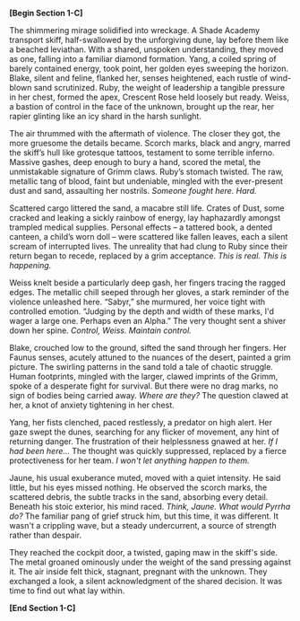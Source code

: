 **[Begin Section 1-C]**

The shimmering mirage solidified into wreckage.  A Shade Academy transport skiff, half-swallowed by the unforgiving dune, lay before them like a beached leviathan.  With a shared, unspoken understanding, they moved as one, falling into a familiar diamond formation.  Yang, a coiled spring of barely contained energy, took point, her golden eyes sweeping the horizon.  Blake, silent and feline, flanked her, senses heightened, each rustle of wind-blown sand scrutinized.  Ruby, the weight of leadership a tangible pressure in her chest, formed the apex, Crescent Rose held loosely but ready.  Weiss, a bastion of control in the face of the unknown, brought up the rear, her rapier glinting like an icy shard in the harsh sunlight.

The air thrummed with the aftermath of violence.  The closer they got, the more gruesome the details became.  Scorch marks, black and angry, marred the skiff’s hull like grotesque tattoos, testament to some terrible inferno.  Massive gashes, deep enough to bury a hand, scored the metal, the unmistakable signature of Grimm claws.  Ruby’s stomach twisted.  The raw, metallic tang of blood, faint but undeniable, mingled with the ever-present dust and sand, assaulting her nostrils.  _Someone fought here.  Hard._

Scattered cargo littered the sand, a macabre still life.  Crates of Dust, some cracked and leaking a sickly rainbow of energy, lay haphazardly amongst trampled medical supplies.  Personal effects – a tattered book, a dented canteen, a child’s worn doll – were scattered like fallen leaves, each a silent scream of interrupted lives.  The unreality that had clung to Ruby since their return began to recede, replaced by a grim acceptance.  _This is real.  This is happening._

Weiss knelt beside a particularly deep gash, her fingers tracing the ragged edges. The metallic chill seeped through her gloves, a stark reminder of the violence unleashed here. “Sabyr,” she murmured, her voice tight with controlled emotion.  “Judging by the depth and width of these marks, I'd wager a large one.  Perhaps even an Alpha.”  The very thought sent a shiver down her spine.  _Control, Weiss.  Maintain control._

Blake, crouched low to the ground, sifted the sand through her fingers.  Her Faunus senses, acutely attuned to the nuances of the desert, painted a grim picture.  The swirling patterns in the sand told a tale of chaotic struggle.  Human footprints, mingled with the larger, clawed imprints of the Grimm, spoke of a desperate fight for survival.  But there were no drag marks, no sign of bodies being carried away.  _Where are they?_ The question clawed at her, a knot of anxiety tightening in her chest.

Yang, her fists clenched, paced restlessly, a predator on high alert.  Her gaze swept the dunes, searching for any flicker of movement, any hint of returning danger.  The frustration of their helplessness gnawed at her.  _If I had been here…_ The thought was quickly suppressed, replaced by a fierce protectiveness for her team.  _I won't let anything happen to them._

Jaune, his usual exuberance muted, moved with a quiet intensity.  He said little, but his eyes missed nothing.  He observed the scorch marks, the scattered debris, the subtle tracks in the sand, absorbing every detail.  Beneath his stoic exterior, his mind raced.  _Think, Jaune.  What would Pyrrha do?_  The familiar pang of grief struck him, but this time, it was different.  It wasn't a crippling wave, but a steady undercurrent, a source of strength rather than despair.

They reached the cockpit door, a twisted, gaping maw in the skiff's side.  The metal groaned ominously under the weight of the sand pressing against it.  The air inside felt thick, stagnant, pregnant with the unknown.  They exchanged a look, a silent acknowledgment of the shared decision.  It was time to find out what lay within.

**[End Section 1-C]**

